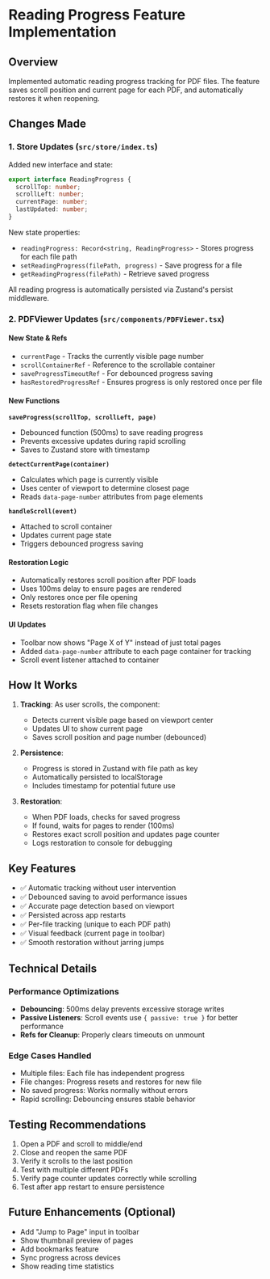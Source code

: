 # Reading Progress Feature Implementation

## Overview
Implemented automatic reading progress tracking for PDF files. The feature saves scroll position and current page for each PDF, and automatically restores it when reopening.

## Changes Made

### 1. Store Updates (`src/store/index.ts`)

Added new interface and state:
```typescript
export interface ReadingProgress {
  scrollTop: number;
  scrollLeft: number;
  currentPage: number;
  lastUpdated: number;
}
```

New state properties:
- `readingProgress: Record<string, ReadingProgress>` - Stores progress for each file path
- `setReadingProgress(filePath, progress)` - Save progress for a file
- `getReadingProgress(filePath)` - Retrieve saved progress

All reading progress is automatically persisted via Zustand's persist middleware.

### 2. PDFViewer Updates (`src/components/PDFViewer.tsx`)

#### New State & Refs
- `currentPage` - Tracks the currently visible page number
- `scrollContainerRef` - Reference to the scrollable container
- `saveProgressTimeoutRef` - For debounced progress saving
- `hasRestoredProgressRef` - Ensures progress is only restored once per file

#### New Functions

**`saveProgress(scrollTop, scrollLeft, page)`**
- Debounced function (500ms) to save reading progress
- Prevents excessive updates during rapid scrolling
- Saves to Zustand store with timestamp

**`detectCurrentPage(container)`**
- Calculates which page is currently visible
- Uses center of viewport to determine closest page
- Reads `data-page-number` attributes from page elements

**`handleScroll(event)`**
- Attached to scroll container
- Updates current page state
- Triggers debounced progress saving

#### Restoration Logic
- Automatically restores scroll position after PDF loads
- Uses 100ms delay to ensure pages are rendered
- Only restores once per file opening
- Resets restoration flag when file changes

#### UI Updates
- Toolbar now shows "Page X of Y" instead of just total pages
- Added `data-page-number` attribute to each page container for tracking
- Scroll event listener attached to container

## How It Works

1. **Tracking**: As user scrolls, the component:
   - Detects current visible page based on viewport center
   - Updates UI to show current page
   - Saves scroll position and page number (debounced)

2. **Persistence**: 
   - Progress is stored in Zustand with file path as key
   - Automatically persisted to localStorage
   - Includes timestamp for potential future use

3. **Restoration**:
   - When PDF loads, checks for saved progress
   - If found, waits for pages to render (100ms)
   - Restores exact scroll position and updates page counter
   - Logs restoration to console for debugging

## Key Features

- ✅ Automatic tracking without user intervention
- ✅ Debounced saving to avoid performance issues
- ✅ Accurate page detection based on viewport
- ✅ Persisted across app restarts
- ✅ Per-file tracking (unique to each PDF path)
- ✅ Visual feedback (current page in toolbar)
- ✅ Smooth restoration without jarring jumps

## Technical Details

### Performance Optimizations
- **Debouncing**: 500ms delay prevents excessive storage writes
- **Passive Listeners**: Scroll events use `{ passive: true }` for better performance
- **Refs for Cleanup**: Properly clears timeouts on unmount

### Edge Cases Handled
- Multiple files: Each file has independent progress
- File changes: Progress resets and restores for new file
- No saved progress: Works normally without errors
- Rapid scrolling: Debouncing ensures stable behavior

## Testing Recommendations

1. Open a PDF and scroll to middle/end
2. Close and reopen the same PDF
3. Verify it scrolls to the last position
4. Test with multiple different PDFs
5. Verify page counter updates correctly while scrolling
6. Test after app restart to ensure persistence

## Future Enhancements (Optional)

- Add "Jump to Page" input in toolbar
- Show thumbnail preview of pages
- Add bookmarks feature
- Sync progress across devices
- Show reading time statistics

